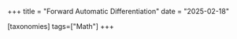 +++
title = "Forward Automatic Differentiation"
date = "2025-02-18"

[taxonomies]
tags=["Math"]
+++
